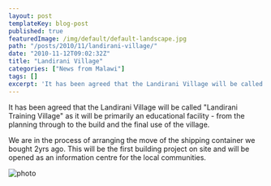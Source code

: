 ```yaml
---
layout: post
templateKey: blog-post
published: true
featuredImage: /img/default/default-landscape.jpg
path: "/posts/2010/11/landirani-village/"
date: "2010-11-12T09:02:32Z"
title: "Landirani Village"
categories: ["News from Malawi"]
tags: []
excerpt: 'It has been agreed that the Landirani Village will be called "Landirani Training Village" as it w...'
---
```


It has been agreed that the Landirani Village will be called "Landirani Training Village" as it will be primarily an educational facility - from the planning through to the build and the final use of the village.

We are in the process of arranging the move of the shipping container we bought 2yrs ago. This will be the first building project on site and will be opened as an information centre for the local communities.

![photo](https://www.landirani.org/image_library/news/full_size/4cdd2dadd1e3asc_plans_101111.jpg)
